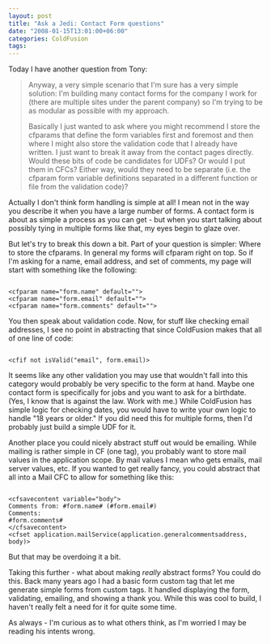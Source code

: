 ```yaml
---
layout: post
title: "Ask a Jedi: Contact Form questions"
date: "2008-01-15T13:01:00+06:00"
categories: ColdFusion 
tags: 
---
```


Today I have another question from Tony:

<blockquote>
<p>
Anyway, a very simple scenario that I'm sure has a very
simple solution:  I'm building many contact forms for the company I work for (there are multiple sites under the parent company) so I'm trying to be as modular as possible with my approach.  

Basically I just wanted to ask where you might recommend I store the cfparams that define the form variables first
and foremost and then where I might also store the validation code that I already have written. I just want to break it away from the contact pages directly. Would these bits of code be candidates for UDFs?  Or would I put them in CFCs? Either way, would they need to be separate (i.e. the cfparam form
variable definitions separated in a different function or file from the validation code)?
</p>
</blockquote>

Actually I don't think form handling is simple at all! I mean not in the way you describe it when you have a large number of forms. A contact form is about as simple a process as you can get - but when you start talking about possibly tying in multiple forms like that, my eyes begin to glaze over.
<!--more-->
But let's try to break this down a bit. Part of your question is simpler: Where to store the cfparams. In general my forms will cfparam right on top. So if I'm asking for a name, email address, and set of comments, my page will start with something like the following:

<code>
&lt;cfparam name="form.name" default=""&gt;
&lt;cfparam name="form.email" default=""&gt;
&lt;cfparam name="form.comments" default=""&gt;
</code>

You then speak about validation code. Now, for stuff like checking email addresses, I see no point in abstracting that since ColdFusion makes that all of one line of code:

<code>
&lt;cfif not isValid("email", form.email)&gt;
</code>

It seems like any other validation you may use that wouldn't fall into this category would probably be very specific to the form at hand. Maybe one contact form is specifically for jobs and you want to ask for a birthdate. (Yes, I know that is against the law. Work with me.) While ColdFusion has simple logic for checking dates, you would have to write your own logic to handle "18 years or older." If you did need this for multiple forms, then I'd probably just build a simple UDF for it.

Another place you could nicely abstract stuff out would be emailing. While mailing is rather simple in CF (one tag), you probably want to store mail values in the application scope. By mail values I mean who gets emails, mail server values, etc. If you wanted to get really fancy, you could abstract that all into a Mail CFC to allow for something like this:

<code>
&lt;cfsavecontent variable="body"&gt;
Comments from: #form.name# (#form.email#)
Comments:
#form.comments#
&lt;/cfsavecontent&gt;
&lt;cfset application.mailService(application.generalcommentsaddress, body)&gt;
</code>

But that may be overdoing it a bit.

Taking this further - what about making <i>really</i> abstract forms? You could do this. Back many years ago I had a basic form custom tag that let me generate simple forms from custom tags. It handled displaying the form, validating, emailing, and showing a thank you. While this was cool to build, I haven't really felt a need for it for quite some time.

As always - I'm curious as to what others think, as I'm worried I may be reading his intents wrong.